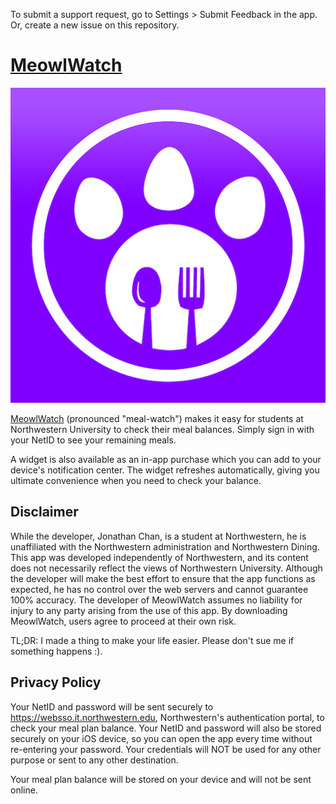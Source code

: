 [App Store link]: https://itunes.apple.com/us/app/meowlwatch-for-northwestern-university-dining/id1219875692

To submit a support request, go to Settings > Submit Feedback in the app. Or, create a new issue on this repository.

# [MeowlWatch][App Store link]
[![](512.png)][App Store link]

[MeowlWatch][App Store Link] (pronounced "meal-watch") makes it easy for students at Northwestern University to check their meal balances. Simply sign in with your NetID to see your remaining meals.

A widget is also available as an in-app purchase which you can add to your device's notification center. The widget refreshes automatically, giving you ultimate convenience when you need to check your balance.

## Disclaimer

While the developer, Jonathan Chan, is a student at Northwestern, he is unaffiliated with the Northwestern administration and Northwestern Dining. This app was developed independently of Northwestern, and its content does not necessarily reflect the views of Northwestern University. Although the developer will make the best effort to ensure that the app functions as expected, he has no control over the web servers and cannot guarantee 100% accuracy. The developer of MeowlWatch assumes no liability for injury to any party arising from the use of this app. By downloading MeowlWatch, users agree to proceed at their own risk.

TL;DR: I made a thing to make your life easier. Please don't sue me if something happens :).

## Privacy Policy

Your NetID and password will be sent securely to https://websso.it.northwestern.edu, Northwestern's authentication portal, to check your meal plan balance. Your NetID and password will also be stored securely on your iOS device, so you can open the app every time without re-entering your password. Your credentials will NOT be used for any other purpose or sent to any other destination.

Your meal plan balance will be stored on your device and will not be sent online.
